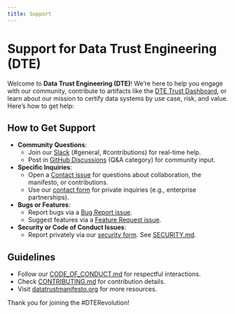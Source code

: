 ```yaml
---
title: Support
---
```


# Support for Data Trust Engineering (DTE)

Welcome to **Data Trust Engineering (DTE)**! We’re here to help you engage with our community, contribute to artifacts like the [DTE Trust Dashboard](/tools/data-trust-dashboard/DTE_Trust_Dashboard.html), or learn about our mission to certify data systems by use case, risk, and value. Here’s how to get help:

## How to Get Support
- **Community Questions**:
  - Join our [Slack](https://join.slack.com/t/datatrustengineering/shared_invite/zt-3br05le6v-pxGSBeJGLpVgOsNM9ejGuw) (#general, #contributions) for real-time help.
  - Post in [GitHub Discussions](https://github.com/datatrustengineering/DataTrustEngineering/discussions) (Q&A category) for community input.
- **Specific Inquiries**:
  - Open a [Contact issue](https://github.com/askbdatatrustengineering/DataTrustEngineering/issues/new?template=contact.yml) for questions about collaboration, the manifesto, or contributions.
  - Use our [contact form](https://forms.gle/uq8w9bAS5GC85o5A6) for private inquiries (e.g., enterprise partnerships).
- **Bugs or Features**:
  - Report bugs via a [Bug Report issue](https://github.com/askbrdatatrustengineering/DataTrustEngineering/issues/new?template=bug_report.md).
  - Suggest features via a [Feature Request issue](https://github.com/askbrdatatrustengineering/DataTrustEngineering/issues/new?template=feature_request).
- **Security or Code of Conduct Issues**:
  - Report privately via our [security form](https://forms.gle/BkMJNgfbMuavkUKc8). See [SECURITY.md](/SECURITY.md).

## Guidelines
- Follow our [CODE_OF_CONDUCT.md](/CODE_OF_CONDUCT.md) for respectful interactions.
- Check [CONTRIBUTING.md](/CONTRIBUTING) for contribution details.
- Visit [datatrustmanifesto.org](https://datatrustmanifesto.org) for more resources.

Thank you for joining the #DTERevolution!
